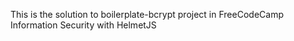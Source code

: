This is the solution to boilerplate-bcrypt project in FreeCodeCamp Information Security with HelmetJS
